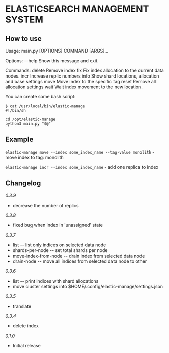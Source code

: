 # ELASTICSEARCH MANAGEMENT SYSTEM

## How to use

Usage: main.py [OPTIONS] COMMAND [ARGS]...

Options:
  --help  Show this message and exit.

Commands:
  delete  Remove index
  fix     Fix index allocation to the current data nodes.
  incr    Increase replic numbers
  info    Show shard locations, allocation and base settings
  move    Move index to the specific tag
  reset   Remove all allocation settings
  wait    Wait index movement to the new location.

You can create some bash script:
```
$ cat /usr/local/bin/elastic-manage 
#!/bin/sh

cd /opt/elastic-manage
python3 main.py "$@"
```

## Example

`elastic-manage move --index some_index_name --tag-value monolith` - move index to tag: monolith

`elastic-manage incr --index some_index_name` - add one replica to index


## Changelog
*0.3.9*
  - decrease the number of replics

*0.3.8*
  - fixed bug when index in 'unassigned' state

*0.3.7*
  - list -- list only indices on selected data node
  - shards-per-node -- set total shards per node 
  - move-index-from-node -- drain index from selected data node
  - drain-node -- move all indices from selected data node to other

*0.3.6*
  - list -- print indices with shard allocations
  - move cluster settings into $HOME/.config/elastic-manage/settings.json 

*0.3.5*
  - translate

*0.3.4*
  - delete index

*0.1.0*
  - Initial release
